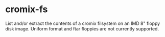 # cromix-fs
List and/or extract the contents of a cromix filsystem on an IMD 8" floppy disk image.
Uniform format and ftar floppies are not currently supported.
